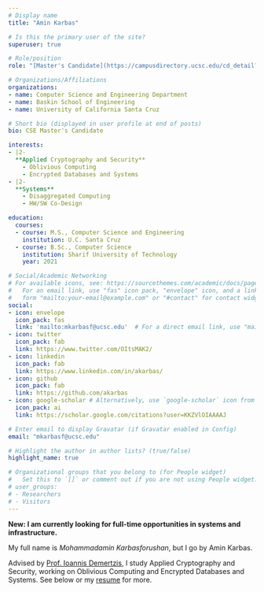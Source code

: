 ```yaml
---
# Display name
title: "Amin Karbas"

# Is this the primary user of the site?
superuser: true

# Role/position
role: "[Master's Candidate](https://campusdirectory.ucsc.edu/cd_detail?uid=mkarbasf)"

# Organizations/Affiliations
organizations:
- name: Computer Science and Engineering Department
- name: Baskin School of Engineering
- name: University of California Santa Cruz

# Short bio (displayed in user profile at end of posts)
bio: CSE Master's Candidate

interests:
- |2-
  **Applied Cryptography and Security**
    - Oblivious Computing
    - Encrypted Databases and Systems
- |2-
  **Systems**
    - Disaggregated Computing
    - HW/SW Co-Design

education:
  courses:
  - course: M.S., Computer Science and Engineering
    institution: U.C. Santa Cruz
  - course: B.Sc., Computer Science
    institution: Sharif University of Technology
    year: 2021

# Social/Academic Networking
# For available icons, see: https://sourcethemes.com/academic/docs/page-builder/#icons
#   For an email link, use "fas" icon pack, "envelope" icon, and a link in the
#   form "mailto:your-email@example.com" or "#contact" for contact widget.
social:
- icon: envelope
  icon_pack: fas
  link: 'mailto:mkarbasf@ucsc.edu'  # For a direct email link, use "mailto:test@example.org".
- icon: twitter
  icon_pack: fab
  link: https://www.twitter.com/OItsMAK2/
- icon: linkedin
  icon_pack: fab
  link: https://www.linkedin.com/in/akarbas/
- icon: github
  icon_pack: fab
  link: https://github.com/akarbas
- icon: google-scholar # Alternatively, use `google-scholar` icon from `ai` icon pack
  icon_pack: ai
  link: https://scholar.google.com/citations?user=KKZVlOIAAAAJ

# Enter email to display Gravatar (if Gravatar enabled in Config)
email: "mkarbasf@ucsc.edu"

# Highlight the author in author lists? (true/false)
highlight_name: true

# Organizational groups that you belong to (for People widget)
#   Set this to `[]` or comment out if you are not using People widget.
# user_groups:
# - Researchers
# - Visitors
---
```


**New: I am currently looking for full-time opportunities in systems and infrastructure.**

My full name is *Mohammadamin Karbasforushan*, but I go by Amin Karbas.

Advised by [Prof. Ioannis Demertzis](https://www.idemertzis.com), I study
Applied Cryptography and Security, working on Oblivious Computing and Encrypted
Databases and Systems. See below or my [resume](/media/AminKarbas_resume.pdf)
for more.

